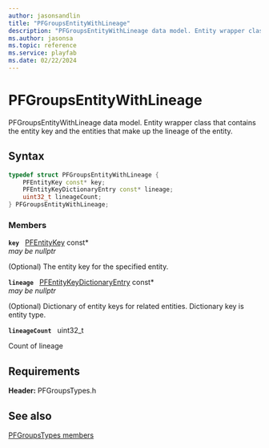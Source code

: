 ```yaml
---
author: jasonsandlin
title: "PFGroupsEntityWithLineage"
description: "PFGroupsEntityWithLineage data model. Entity wrapper class that contains the entity key and the entities that make up the lineage of the entity."
ms.author: jasonsa
ms.topic: reference
ms.service: playfab
ms.date: 02/22/2024
---
```


# PFGroupsEntityWithLineage  

PFGroupsEntityWithLineage data model. Entity wrapper class that contains the entity key and the entities that make up the lineage of the entity.  

## Syntax  
  
```cpp
typedef struct PFGroupsEntityWithLineage {  
    PFEntityKey const* key;  
    PFEntityKeyDictionaryEntry const* lineage;  
    uint32_t lineageCount;  
} PFGroupsEntityWithLineage;  
```
  
### Members  
  
**`key`** &nbsp; [PFEntityKey](../../pftypes/structs/pfentitykey-c.md) const*  
*may be nullptr*  
  
(Optional) The entity key for the specified entity.
  
**`lineage`** &nbsp; [PFEntityKeyDictionaryEntry](../../pftypes/structs/pfentitykeydictionaryentry.md) const*  
*may be nullptr*  
  
(Optional) Dictionary of entity keys for related entities. Dictionary key is entity type.
  
**`lineageCount`** &nbsp; uint32_t  
  
Count of lineage
  
  
## Requirements  
  
**Header:** PFGroupsTypes.h
  
## See also  
[PFGroupsTypes members](../pfgroupstypes_members.md)  

  
  
